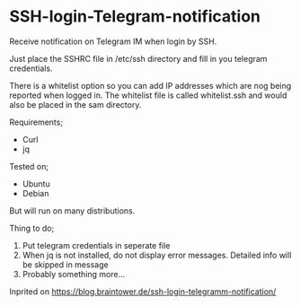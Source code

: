 # SSH-login-Telegram-notification
Receive notification on Telegram IM when login by SSH.

Just place the SSHRC file in /etc/ssh directory and fill in you telegram credentials.

There is a whitelist option so you can add IP addresses which are nog being reported when logged in.
The whitelist file is called whitelist.ssh and would also be placed in the sam directory.

Requirements;
- Curl
- jq

Tested on;
- Ubuntu
- Debian

But will run on many distributions.

Thing to do;

1.  Put telegram credentials in seperate file
2.  When jq is not installed, do not display error messages.
    Detailed info will be skipped in message
3.  Probably something more...

Inprited on https://blog.braintower.de/ssh-login-telegramm-notification/

